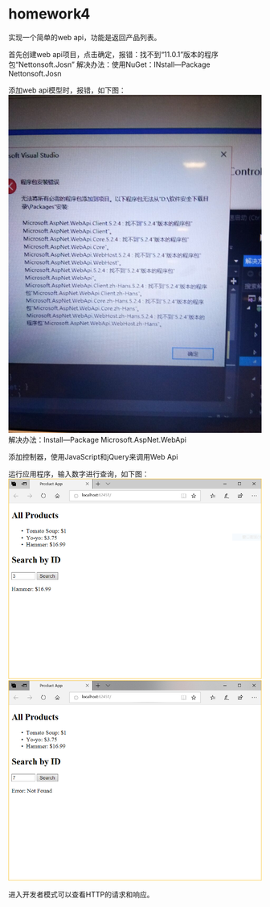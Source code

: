 # homework4

实现一个简单的web api，功能是返回产品列表。

首先创建web api项目，点击确定，报错：找不到“11.0.1”版本的程序包“Nettonsoft.Josn”
解决办法：使用NuGet：INstall—Package Nettonsoft.Josn

添加web api模型时，报错，如下图：
![error](https://github.com/Dai-Youwei/homework4/blob/master/baocuo.jpg)
解决办法：Install—Package Microsoft.AspNet.WebApi

添加控制器，使用JavaScript和jQuery来调用Web Api

运行应用程序，输入数字进行查询，如下图：
![input3](https://github.com/Dai-Youwei/homework4/blob/master/1.PNG)
![input7](https://github.com/Dai-Youwei/homework4/blob/master/2.PNG)

进入开发者模式可以查看HTTP的请求和响应。
